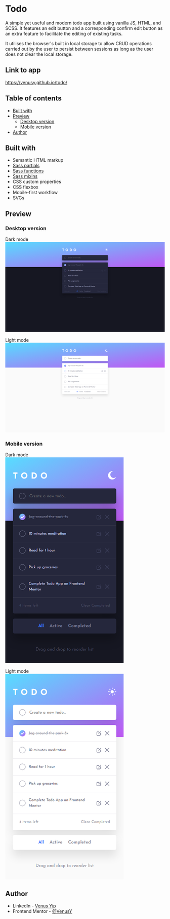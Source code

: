 # Todo

A simple yet useful and modern todo app built using vanilla JS, HTML, and SCSS. It features an edit button and a corresponding confirm edit button as an extra feature to facilitate the editing of existing tasks.

It utilises the browser's built in local storage to allow CRUD operations carried out by the user to persist between sessions as long as the user does not clear the local storage.

## Link to app

https://venusy.github.io/todo/

## Table of contents

- [Built with](#built-with)
- [Preview](#preview)
  - [Desktop version](#desktop-version)
  - [Mobile version](#mobile-version)
- [Author](#author)

## Built with

- Semantic HTML markup
- [Sass partials](https://sass-lang.com/documentation/at-rules/use/#partials)
- [Sass functions](https://sass-lang.com/documentation/at-rules/function/)
- [Sass mixins](https://sass-lang.com/documentation/at-rules/mixin/)
- CSS custom properties
- CSS flexbox
- Mobile-first workflow
- SVGs

## Preview

### Desktop version

Dark mode  
![Dark desktop version](images/readme-images/dark-desktop.png)

Light mode  
![Light desktop version](images/readme-images/light-desktop.png)

### Mobile version

Dark mode  
![Dark mobile version](images/readme-images/dark-mobile.png)

Light mode  
![Light mobile version](images/readme-images/light-mobile.png)

## Author

- LinkedIn - [Venus Yip](https://www.linkedin.com/in/venus-yip-869aa4217/)
- Frontend Mentor - [@VenusY](https://www.frontendmentor.io/profile/VenusY)
